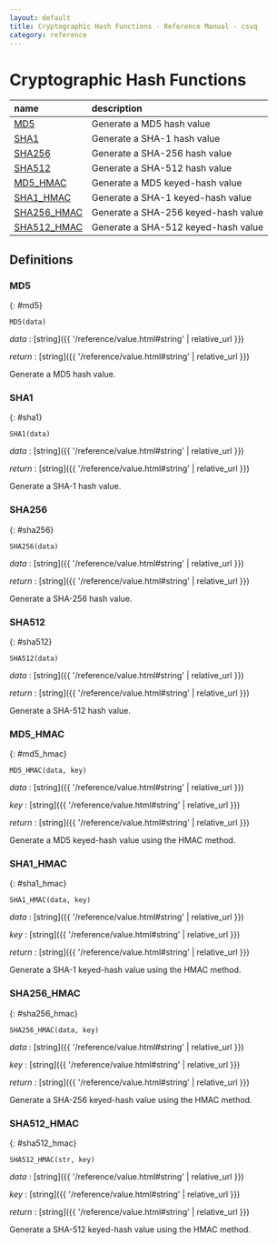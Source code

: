 ```yaml
---
layout: default
title: Cryptographic Hash Functions - Reference Manual - csvq
category: reference
---
```


# Cryptographic Hash Functions

| name | description |
| :- | :- |
| [MD5](#md5) | Generate a MD5 hash value |
| [SHA1](#sha1) | Generate a SHA-1 hash value |
| [SHA256](#sha256) | Generate a SHA-256 hash value |
| [SHA512](#sha512) | Generate a SHA-512 hash value |
| [MD5_HMAC](#md5_hmac) | Generate a MD5 keyed-hash value |
| [SHA1_HMAC](#sha1_hmac) | Generate a SHA-1 keyed-hash value |
| [SHA256_HMAC](#sha256_hmac) | Generate a SHA-256 keyed-hash value |
| [SHA512_HMAC](#sha512_hmac) | Generate a SHA-512 keyed-hash value |

## Definitions

### MD5
{: #md5}

```
MD5(data)
```

_data_
: [string]({{ '/reference/value.html#string' | relative_url }})

_return_
: [string]({{ '/reference/value.html#string' | relative_url }})

Generate a MD5 hash value.

### SHA1
{: #sha1}

```
SHA1(data)
```

_data_
: [string]({{ '/reference/value.html#string' | relative_url }})

_return_
: [string]({{ '/reference/value.html#string' | relative_url }})

Generate a SHA-1 hash value.

### SHA256
{: #sha256}

```
SHA256(data)
```

_data_
: [string]({{ '/reference/value.html#string' | relative_url }})

_return_
: [string]({{ '/reference/value.html#string' | relative_url }})

Generate a SHA-256 hash value.

### SHA512
{: #sha512}

```
SHA512(data)
```

_data_
: [string]({{ '/reference/value.html#string' | relative_url }})

_return_
: [string]({{ '/reference/value.html#string' | relative_url }})

Generate a SHA-512 hash value.

### MD5_HMAC
{: #md5_hmac}

```
MD5_HMAC(data, key)
```

_data_
: [string]({{ '/reference/value.html#string' | relative_url }})

_key_
: [string]({{ '/reference/value.html#string' | relative_url }})

_return_
: [string]({{ '/reference/value.html#string' | relative_url }})

Generate a MD5 keyed-hash value using the HMAC method.

### SHA1_HMAC
{: #sha1_hmac}

```
SHA1_HMAC(data, key)
```

_data_
: [string]({{ '/reference/value.html#string' | relative_url }})

_key_
: [string]({{ '/reference/value.html#string' | relative_url }})

_return_
: [string]({{ '/reference/value.html#string' | relative_url }})

Generate a SHA-1 keyed-hash value using the HMAC method.

### SHA256_HMAC
{: #sha256_hmac}

```
SHA256_HMAC(data, key)
```

_data_
: [string]({{ '/reference/value.html#string' | relative_url }})

_key_
: [string]({{ '/reference/value.html#string' | relative_url }})

_return_
: [string]({{ '/reference/value.html#string' | relative_url }})

Generate a SHA-256 keyed-hash value using the HMAC method.

### SHA512_HMAC
{: #sha512_hmac}

```
SHA512_HMAC(str, key)
```

_data_
: [string]({{ '/reference/value.html#string' | relative_url }})

_key_
: [string]({{ '/reference/value.html#string' | relative_url }})

_return_
: [string]({{ '/reference/value.html#string' | relative_url }})

Generate a SHA-512 keyed-hash value using the HMAC method.
